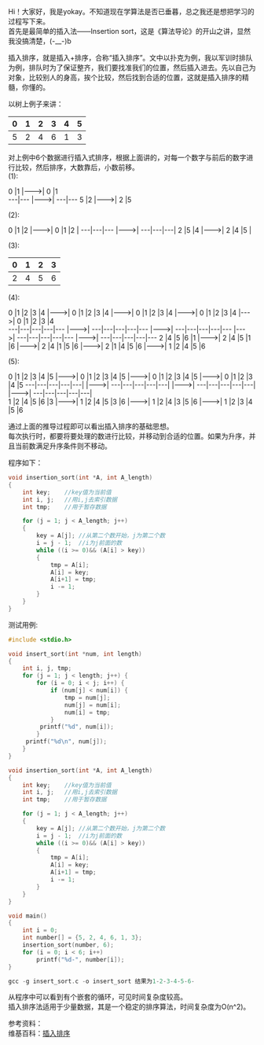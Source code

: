Hi！大家好，我是yokay。不知道现在学算法是否已垂暮，总之我还是想把学习的过程写下来。  
首先是最简单的插入法——Insertion sort，这是《算法导论》的开山之讲，显然我没搞清楚，(-__-)b  

插入排序，就是插入+排序，合称“插入排序”。文中以扑克为例，我以军训时排队为例，排队时为了保证整齐，我们要找准我们的位置，然后插入进去。先以自己为对象，比较别人的身高，挨个比较，然后找到合适的位置，这就是插入排序的精髓，你懂的。  

以树上例子来讲： 

0  |1  |2  |3  |4  |5  |
---|---|---|---|---|---|
5  |2  |4  |6  |1  |3  |

对上例中6个数据进行插入式排序，根据上面讲的，对每一个数字与前后的数字进行比较，然后排序，大数靠后，小数前移。    
(1):    

0  |1	  |--->|				0  |1	
---|---   |--->|				---|---	
5  |2	  |--->|				2  |5	 

(2):       

0  |1  |2	  |--->|				0  |1  |2  |
---|---|---	  |--->|				---|---|---|
2  |5  |4	  |--->|				2  |4  |5  |

(3):    

0  |1  |2  |3	  
---|---|---|--- 
2  |4  |5  |6  

(4):  

0  |1  |2  |3  |4  		|--->|		0  |1  |2  |3  |4  		|--->|	0  |1  |2  |3  |4  		|--->|	0  |1  |2  |3  |4  		|--->|	0  |1  |2  |3  |4  
---|---|---|---|---		|--->|		---|---|---|---|---		|--->|	---|---|---|---|---		|--->|	---|---|---|---|---		|--->|	---|---|---|---|---
2  |4  |5  |6  |1     	|--->|		2  |4  |5  |1  |6  	 	|--->|	2  |4  |1  |5  |6  		|--->|	2  |1  |4  |5  |6 		|--->|	1  |2  |4  |5  |6  


(5):

0  |1  |2  |3  |4  |5	|--->|	0  |1  |2  |3  |4  |5		|--->|	0  |1  |2  |3  |4  |5	|--->|	0  |1  |2  |3  |4  |5
---|---|---|---|---|	|--->|	---|---|---|---|---|		|--->|	---|---|---|---|---|		|--->|	---|---|---|---|---|	
1  |2  |4  |5  |6  |3	|--->|	1  |2  |4  |5  |3  |6		|--->|	1  |2  |4  |3  |5  |6	|--->|	1  |2  |3  |4  |5  |6

通过上面的推导过程即可以看出插入排序的基础思想。  
每次执行时，都要将要处理的数进行比较，并移动到合适的位置。如果为升序，并且当前数满足升序条件则不移动。  

程序如下：  
```C
void insertion_sort(int *A, int A_length)
{
	int key;	//key值为当前值
	int i, j;	//用i,j去索引数据
	int tmp;	//用于暂存数据

	for (j = 1; j < A_length; j++)
	{
		key = A[j];	//从第二个数开始，j为第二个数
		i = j - 1;	//i为j前面的数
		while ((i >= 0)&& (A[i] > key))
		{
			tmp = A[i];
			A[i] = key;
			A[i+1] = tmp;
			i -= 1;
		}
	}
}
```

测试用例:
```C
#include <stdio.h>

void insert_sort(int *num, int length)
{
    int i, j, tmp;
    for (j = 1; j < length; j++) {
        for (i = 0; i < j; i++) {
            if (num[j] < num[i]) {
                tmp = num[j];
                num[j] = num[i];
                num[i] = tmp;
            }
         printf("%d", num[i]);
        }
     printf("%d\n", num[j]);
    }
}

void insertion_sort(int *A, int A_length)
{
	int key;	//key值为当前值
	int i, j;	//用i,j去索引数据
	int tmp;	//用于暂存数据

	for (j = 1; j < A_length; j++)
	{
		key = A[j];	//从第二个数开始，j为第二个数
		i = j - 1;	//i为j前面的数
		while ((i >= 0)&& (A[i] > key))
		{
			tmp = A[i];
			A[i] = key;
			A[i+1] = tmp;
			i -= 1;
		}
	}
}

void main()
{
    int i = 0;
    int number[] = {5, 2, 4, 6, 1, 3};
    insertion_sort(number, 6);
    for (i = 0; i < 6; i++)
        printf("%d-", number[i]);
}

gcc -g insert_sort.c -o insert_sort 结果为1-2-3-4-5-6-
```

从程序中可以看到有个嵌套的循环，可见时间复杂度较高。  
插入排序法适用于少量数据，其是一个稳定的排序算法，时间复杂度为O(n^2)。

参考资料：  
维基百科：[插入排序][1]

[1]:(http://zh.wikipedia.org/wiki/%E6%8F%92%E5%85%A5%E6%8E%92%E5%BA%8F)